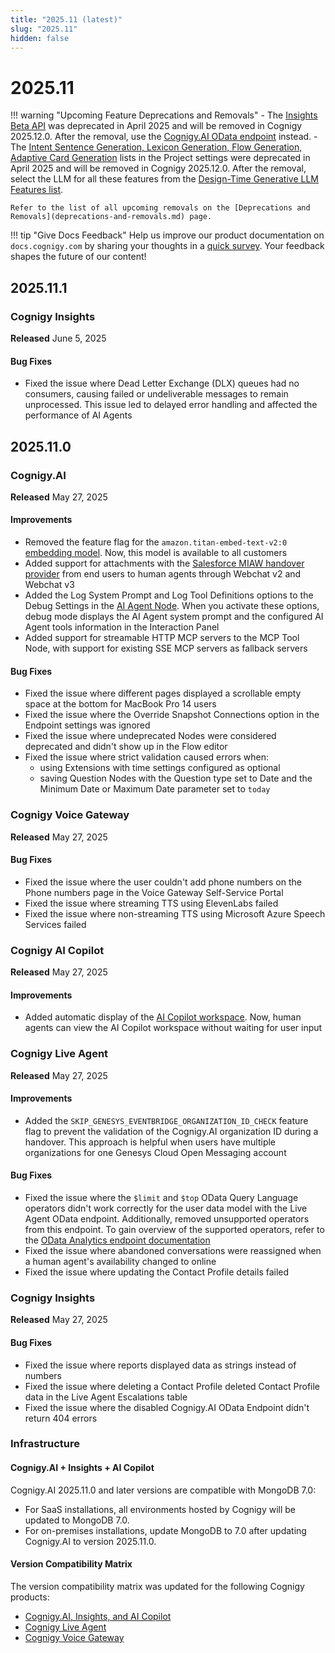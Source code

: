 ```yaml
---
title: "2025.11 (latest)"
slug: "2025.11"
hidden: false
---
```


# 2025.11

!!! warning "Upcoming Feature Deprecations and Removals"
    - The [Insights Beta API](https://api-trial.cognigy.ai/openapi#get-/insights/beta/messages/report/-queryHash-) was deprecated in April 2025 and will be removed in Cognigy 2025.12.0. After the removal, use the [Cognigy.AI OData endpoint](../ai/analyze/odata.md) instead.
    - The [Intent Sentence Generation, Lexicon Generation, Flow Generation, Adaptive Card Generation](../ai/empower/generative-ai.md#generate-cognigyai-resources) lists in the Project settings were deprecated in April 2025 and will be removed in Cognigy 2025.12.0. After the removal, select the LLM for all these features from the [Design-Time Generative LLM Features list](../ai/empower/generative-ai.md#design-time-generative-ai-features).

    Refer to the list of all upcoming removals on the [Deprecations and Removals](deprecations-and-removals.md) page.

!!! tip "Give Docs Feedback"
    Help us improve our product documentation on `docs.cognigy.com` by sharing your thoughts in a [quick survey](https://forms.office.com/e/xnqneVasp2). Your feedback shapes the future of our content!

## 2025.11.1

### Cognigy Insights

**Released** June 5, 2025

#### Bug Fixes

- Fixed the issue where Dead Letter Exchange (DLX) queues had no consumers, causing failed or undeliverable messages to remain unprocessed. This issue led to delayed error handling and affected the performance of AI Agents

## 2025.11.0

### Cognigy.AI

**Released** May 27, 2025

#### Improvements

- Removed the feature flag for the `amazon.titan-embed-text-v2:0` [embedding model](../ai/empower/llms/model-support-by-feature.md). Now, this model is available to all customers
- Added support for attachments with the [Salesforce MIAW handover provider](../ai/escalate//handover-reference/salesforce-miaw.md) from end users to human agents through Webchat v2 and Webchat v3
- Added the Log System Prompt and Log Tool Definitions options to the Debug Settings in the [AI Agent Node](../ai/build/node-reference/ai/ai-agent.md). When you activate these options, debug mode displays the AI Agent system prompt and the configured AI Agent tools information in the Interaction Panel
- Added support for streamable HTTP MCP servers to the MCP Tool Node, with support for existing SSE MCP servers as fallback servers

#### Bug Fixes

- Fixed the issue where different pages displayed a scrollable empty space at the bottom for MacBook Pro 14 users
- Fixed the issue where the Override Snapshot Connections option in the Endpoint settings was ignored
- Fixed the issue where undeprecated Nodes were considered deprecated and didn't show up in the Flow editor
- Fixed the issue where strict validation caused errors when:
    - using Extensions with time settings configured as optional 
    - saving Question Nodes with the Question type set to Date and the Minimum Date or Maximum Date parameter set to `today`

### Cognigy Voice Gateway

**Released** May 27, 2025

#### Bug Fixes

- Fixed the issue where the user couldn't add phone numbers on the Phone numbers page in the Voice Gateway Self-Service Portal
- Fixed the issue where streaming TTS using ElevenLabs failed
- Fixed the issue where non-streaming TTS using Microsoft Azure Speech Services failed

### Cognigy AI Copilot

**Released** May 27, 2025

#### Improvements

- Added automatic display of the [AI Copilot workspace](../ai-copilot/overview.md). Now, human agents can view the AI Copilot workspace without waiting for user input

### Cognigy Live Agent

**Released** May 27, 2025

#### Improvements

- Added the `SKIP_GENESYS_EVENTBRIDGE_ORGANIZATION_ID_CHECK` feature flag to prevent the validation of the Cognigy.AI organization ID during a handover. This approach is helpful when users have multiple organizations for one Genesys Cloud Open Messaging account

#### Bug Fixes

- Fixed the issue where the `$limit` and `$top` OData Query Language operators didn't work correctly for the user data model with the Live Agent OData endpoint. Additionally, removed unsupported operators from this endpoint. To gain overview of the supported operators, refer to the [OData Analytics endpoint documentation](../live-agent/tools/odata-endpoint.md)
- Fixed the issue where abandoned conversations were reassigned when a human agent's availability changed to online
- Fixed the issue where updating the Contact Profile details failed

### Cognigy Insights

**Released** May 27, 2025

#### Bug Fixes

- Fixed the issue where reports displayed data as strings instead of numbers
- Fixed the issue where deleting a Contact Profile deleted Contact Profile data in the Live Agent Escalations table
- Fixed the issue where the disabled Cognigy.AI OData Endpoint didn't return 404 errors

### Infrastructure

#### Cognigy.AI + Insights + AI Copilot

Cognigy.AI 2025.11.0 and later versions are compatible with MongoDB 7.0:

- For SaaS installations, all environments hosted by Cognigy will be updated to MongoDB 7.0.
- For on-premises installations, update MongoDB to 7.0 after updating Cognigy.AI to version 2025.11.0.

#### Version Compatibility Matrix

The version compatibility matrix was updated for the following Cognigy products:

- [Cognigy.AI, Insights, and AI Copilot](../ai/installation/version-compatibility-matrix.md)
- [Cognigy Live Agent](../live-agent/installation/deployment/version-compatibility-matrix.md)
- [Cognigy Voice Gateway](../voice-gateway/installation/version-compatibility-matrix.md)